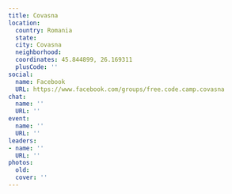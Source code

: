 ```yaml
---
title: Covasna
location:
  country: Romania
  state: 
  city: Covasna
  neighborhood: 
  coordinates: 45.844899, 26.169311
  plusCode: ''
social:
  name: Facebook
  URL: https://www.facebook.com/groups/free.code.camp.covasna
chat:
  name: ''
  URL: ''
event:
  name: ''
  URL: ''
leaders:
- name: ''
  URL: ''
photos:
  old: 
  cover: ''
---
```

